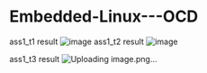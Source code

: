 # Embedded-Linux---OCD

ass1_t1 result
![image](https://github.com/user-attachments/assets/dcec84dd-7bec-45b6-a55c-caaa329596ff)
ass1_t2 result
![image](https://github.com/user-attachments/assets/4844ceff-3676-44bd-a9e4-7cbff78edd48)

ass1_t3 result 
![Uploading image.png…]()

